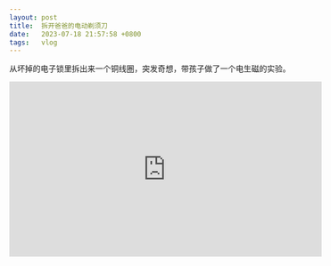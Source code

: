 ```yaml
---
layout: post
title:  拆开爸爸的电动剃须刀
date:   2023-07-18 21:57:58 +0800
tags:   vlog
---
```


从坏掉的电子锁里拆出来一个铜线圈，突发奇想，带孩子做了一个电生磁的实验。

<iframe width="560" height="315" src="https://www.youtube.com/embed/yfEV9MrUwAU" title="YouTube video player" frameborder="0" allow="accelerometer; autoplay; clipboard-write; encrypted-media; gyroscope; picture-in-picture; web-share" allowfullscreen></iframe>
